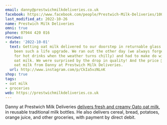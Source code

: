 ```yaml
---
email: danny@prestwichmilkdeliveries.co.uk
facebook: https://www.facebook.com/people/Prestwich-Milk-Deliveries/100057500767911/
last_modified_at: 2022-10-26
name: Prestwich Milk Deliveries
omni: true
phone: 07944 420 016
reviews:
- date: '2022-10-01'
  text: Getting oat milk delivered to our doorstep in returnable glass bottles has
    been such a life upgrade. We ran out the other day (we always forget we need more
    for hot drinks when the weather turns chilly) and had to make do with supermarket
    oat milk. We were surprised by the drop in quality! And the price 🫣 Highly recommend
    oat milk from Danny at Prestwich Milk Deliveries.
  url: http://www.instagram.com/p/CkIa5vzNLnK
shop: true
tags:
- oat milk
- groceries
web: https://prestwichmilkdeliveries.co.uk
---
```

Danny at Prestwich Milk Deliveries [delivers fresh and creamy Oato oat milk](https://prestwichmilkdeliveries.co.uk/oato-oat-milk-deliveries), in reusable traditional milk bottles. He also delivers cereal, bread, potatoes, orange juice, and other groceries, with payment by direct debit.
